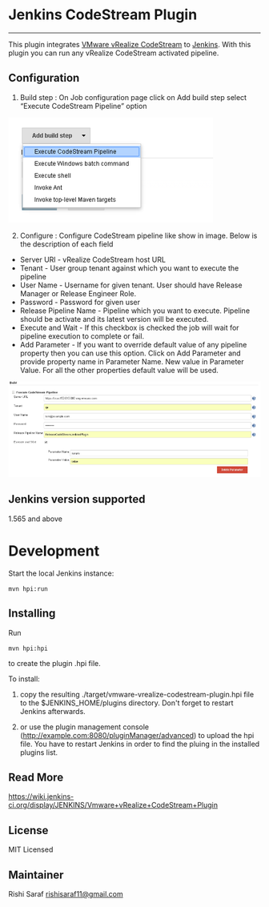 # Jenkins CodeStream Plugin
---------------------
This plugin integrates [VMware vRealize CodeStream][] to [Jenkins][]. With this plugin you can run any vRealize CodeStream activated pipeline.

[VMware vRealize CodeStream]: https://www.vmware.com/products/vrealize-code-stream
[Jenkins]: https://jenkins-ci.org/

Configuration
-------------

1) Build step : On Job configuration page click on Add build step select “Execute CodeStream Pipeline” option

![Build step](/doc/add-build-step.png)

2) Configure :  Configure CodeStream pipeline like show in image. Below is the description of each field

  * Server URl -   vRealize CodeStream host URL
  * Tenant - User group tenant against which you want to execute the pipeline
  * User Name - Username for given tenant. User should have Release Manager or Release Engineer Role.
  * Password - Password for given user
  * Release Pipeline Name - Pipeline which you want to execute. Pipeline should be activate and its latest version will be executed.
  * Execute and Wait - If this checkbox is checked the job will wait for pipeline execution to complete or fail.
  * Add Parameter - If you want to override default value of any pipeline property then you can use this option. Click on Add Parameter and provide property name in Parameter Name. New  value in Parameter Value. For all the other properties default value will be used.

![Configure](/doc/configuration.png)


Jenkins version supported
------------------------
1.565 and above


Development
===========

Start the local Jenkins instance:

    mvn hpi:run


Installing
----------
Run

	mvn hpi:hpi

to create the plugin .hpi file.


To install:

1. copy the resulting ./target/vmware-vrealize-codestream-plugin.hpi file to the $JENKINS_HOME/plugins directory. Don't forget to restart Jenkins afterwards.

2. or use the plugin management console (http://example.com:8080/pluginManager/advanced) to upload the hpi file. You have to restart Jenkins in order to find the pluing in the installed plugins list.

Read More
----------
https://wiki.jenkins-ci.org/display/JENKINS/Vmware+vRealize+CodeStream+Plugin

License
----------
MIT Licensed


Maintainer
----------
Rishi Saraf <rishisaraf11@gmail.com>

